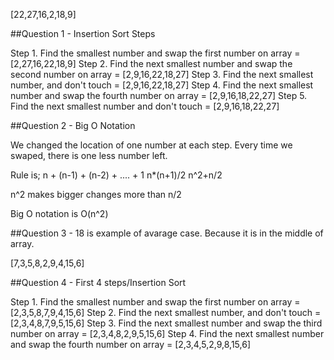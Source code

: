[22,27,16,2,18,9]

##Question 1 - Insertion Sort Steps

Step 1. Find the smallest number and swap the first number on array       = [2,27,16,22,18,9]
Step 2. Find the next smallest number and swap the second number on array = [2,9,16,22,18,27]
Step 3. Find the next smallest number, and don't touch                    = [2,9,16,22,18,27]
Step 4. Find the next smallest number and swap the fourth number on array = [2,9,16,18,22,27]
Step 5. Find the next smallest number and don't touch                     = [2,9,16,18,22,27]

##Question 2 - Big O Notation

We changed the location of one number at each step. Every time we swaped, there is one less number left. 

Rule is;
n + (n-1) + (n-2) + .... + 1
n*(n+1)/2
n^2+n/2

n^2 makes bigger changes more than n/2

Big O notation is O(n^2)

##Question 3 - 18 is example of avarage case. Because it is in the middle of array.

[7,3,5,8,2,9,4,15,6]

##Question 4 - First 4 steps/Insertion Sort

Step 1. Find the smallest number and swap the first number on array       = [2,3,5,8,7,9,4,15,6]
Step 2. Find the next smallest number, and don't touch                    = [2,3,4,8,7,9,5,15,6]
Step 3. Find the next smallest number and swap the third number on array  = [2,3,4,8,2,9,5,15,6]
Step 4. Find the next smallest number and swap the fourth number on array = [2,3,4,5,2,9,8,15,6]
